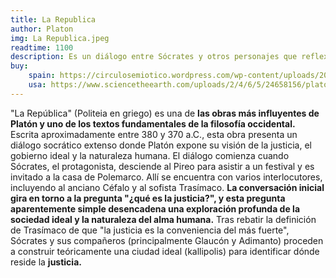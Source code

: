 ```yaml
---
title: La Republica
author: Platon
img: La Republica.jpeg
readtime: 1100
description: Es un diálogo entre Sócrates y otros personajes que reflexiona sobre la justicia, la política, la sociedad, el arte, la virtud, el bien y el mal.
buy:
    spain: https://circulosemiotico.wordpress.com/wp-content/uploads/2019/03/platc3b3n-la-republica.pdf
    usa: https://www.sciencetheearth.com/uploads/2/4/6/5/24658156/plato_-_the_republic.pdf
---
```

"La República" (Politeia en griego) es una de **las obras más influyentes de Platón y uno de los textos fundamentales de la filosofía occidental.** Escrita aproximadamente entre 380 y 370 a.C., esta obra presenta un diálogo socrático extenso donde Platón expone su visión de la justicia, el gobierno ideal y la naturaleza humana.
El diálogo comienza cuando Sócrates, el protagonista, desciende al Pireo para asistir a un festival y es invitado a la casa de Polemarco. Allí se encuentra con varios interlocutores, incluyendo al anciano Céfalo y al sofista Trasímaco. **La conversación inicial gira en torno a la pregunta "¿qué es la justicia?", y esta pregunta aparentemente simple desencadena una exploración profunda de la sociedad ideal y la naturaleza del alma humana.**
Tras rebatir la definición de Trasímaco de que "la justicia es la conveniencia del más fuerte", Sócrates y sus compañeros (principalmente Glaucón y Adimanto) proceden a construir teóricamente una ciudad ideal (kallipolis) para identificar dónde reside la **justicia.**